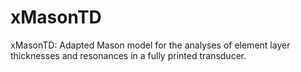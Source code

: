 # xMasonTD
xMasonTD: Adapted Mason model for the analyses of element layer thicknesses and resonances in a fully printed transducer.
